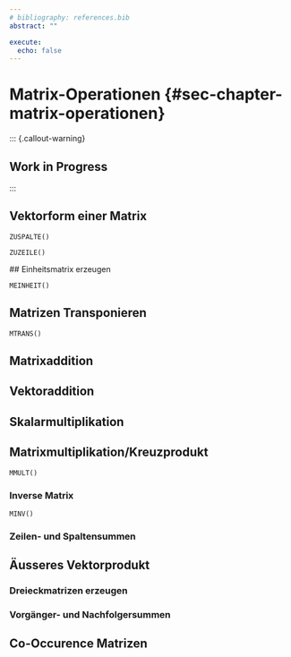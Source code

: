 ```yaml
---
# bibliography: references.bib
abstract: ""

execute: 
  echo: false
---
```


# Matrix-Operationen {#sec-chapter-matrix-operationen}

::: {.callout-warning}
## Work in Progress
:::

## Vektorform einer Matrix

`ZUSPALTE()`

`ZUZEILE()`

## Einheitsmatrix erzeugen

`MEINHEIT()`

## Matrizen Transponieren

`MTRANS()`

## Matrixaddition

## Vektoraddition

## Skalarmultiplikation

## Matrixmultiplikation/Kreuzprodukt

`MMULT()`

### Inverse Matrix

`MINV()`

### Zeilen- und Spaltensummen

## Äusseres Vektorprodukt


### Dreieckmatrizen erzeugen

### Vorgänger- und Nachfolgersummen

## Co-Occurence Matrizen
